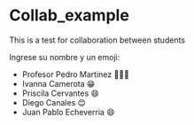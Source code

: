 # Collab_example
This is a test for collaboration between students

Ingrese su nombre y un emoji:
- Profesor Pedro Martinez 🧑🏻‍🏫
- Ivanna Camerota 😁
- Priscila Cervantes 😄
- Diego Canales 😊
-  Juan Pablo Echeverria 😄
